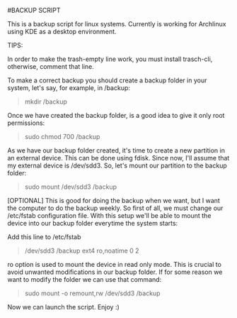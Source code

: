 #BACKUP SCRIPT

This is a backup script for linux systems. Currently is working for 
Archlinux using KDE as a desktop environment.

TIPS:

In order to make the trash-empty line work, you must install trasch-cli, 
otherwise, comment that line. 

To make a correct backup you should create a backup folder in your system, 
let's say, for example, in /backup: 

> mkdir /backup

Once we have created the backup folder, is a good idea to give it only root 
permissions:

> sudo chmod 700 /backup

As we have our backup folder created, it's time to create a new  partition 
in an external device. This can be done using fdisk.
Since now, I'll assume that my external device is /dev/sdd3.
So, let's mount our partition to the backup folder:

> sudo mount /dev/sdd3 /backup

[OPTIONAL]
This is good for doing the backup when we want, but I want the 
computer to do the backup weekly. So first of all, we must change our /etc/fstab 
configuration file. With this setup we'll be able to mount the device into 
our backup folder everytime the system starts:

Add this line to /etc/fstab

> /dev/sdd3	/backup	      ext4       ro,noatime       0      2

ro option is used to mount the device in read only mode. This is crucial to 
avoid unwanted modifications in our backup folder. If for some reason we 
want to modify the folder we can use that command:

> sudo mount -o remount,rw /dev/sdd3 /backup

Now we can launch the script. Enjoy :)   
